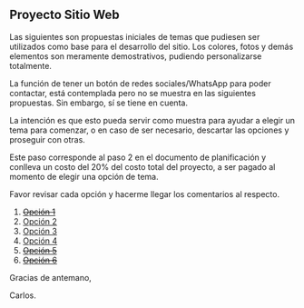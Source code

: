 ## Proyecto Sitio Web

Las siguientes son propuestas iniciales de temas que pudiesen ser utilizados como base para el desarrollo del sitio. Los colores, fotos y demás elementos son meramente demostrativos, pudiendo personalizarse totalmente.

La función de tener un botón de redes sociales/WhatsApp para poder contactar, está contemplada pero no se muestra en las siguientes propuestas. Sin embargo, sí se tiene en cuenta.

La intención es que esto pueda servir como muestra para ayudar a elegir un tema para comenzar, o en caso de ser necesario, descartar las opciones y proseguir con otras.

Este paso corresponde al paso 2 en el documento de planificación y conlleva un costo del 20% del costo total del proyecto, a ser pagado al momento de elegir una opción de tema.

Favor revisar cada opción y hacerme llegar los comentarios al respecto.

1. [~~Opción 1~~](https://kenshin23.github.io/yulianacols/apemius/)
2. [Opción 2](https://kenshin23.github.io/yulianacols/jovial/)
3. [Opción 3](https://kenshin23.github.io/yulianacols/chaldene/)
4. [Opción 4](https://kenshin23.github.io/yulianacols/devagura/)
5. [~~Opción 5~~](https://kenshin23.github.io/yulianacols/litae/)
6. [~~Opción 6~~](https://kenshin23.github.io/yulianacols/almus/)

Gracias de antemano,

Carlos.
